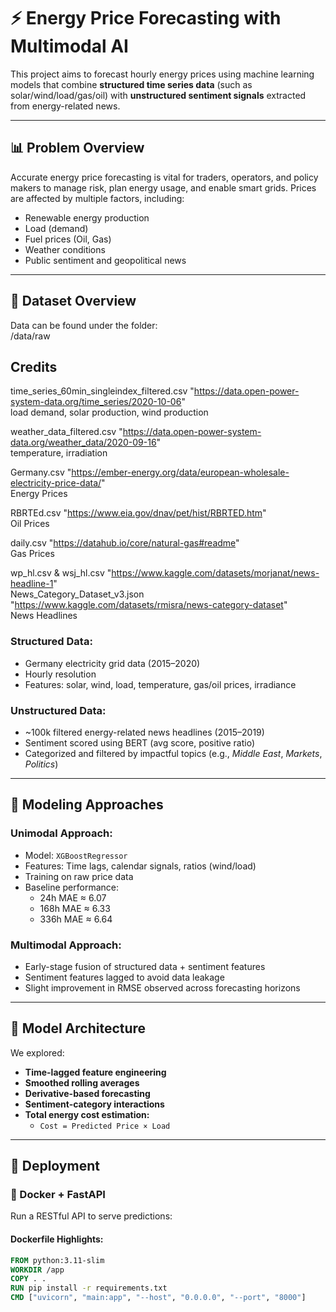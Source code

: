 # ⚡ Energy Price Forecasting with Multimodal AI

This project aims to forecast hourly energy prices using machine learning models that combine **structured time series data** (such as solar/wind/load/gas/oil) with **unstructured sentiment signals** extracted from energy-related news.

---

## 📊 Problem Overview

Accurate energy price forecasting is vital for traders, operators, and policy makers to manage risk, plan energy usage, and enable smart grids. Prices are affected by multiple factors, including:
- Renewable energy production
- Load (demand)
- Fuel prices (Oil, Gas)
- Weather conditions
- Public sentiment and geopolitical news

---

## 📁 Dataset Overview
Data can be found under the folder: </br>
/data/raw

## Credits
time_series_60min_singleindex_filtered.csv "https://data.open-power-system-data.org/time_series/2020-10-06" </br>
load demand, solar production, wind production

weather_data_filtered.csv "https://data.open-power-system-data.org/weather_data/2020-09-16" </br>
temperature, irradiation

Germany.csv "https://ember-energy.org/data/european-wholesale-electricity-price-data/" </br>
Energy Prices

RBRTEd.csv "https://www.eia.gov/dnav/pet/hist/RBRTED.htm" </br>
Oil Prices

daily.csv "https://datahub.io/core/natural-gas#readme" </br>
Gas Prices

wp_hl.csv & wsj_hl.csv "https://www.kaggle.com/datasets/morjanat/news-headline-1" </br>
News_Category_Dataset_v3.json "https://www.kaggle.com/datasets/rmisra/news-category-dataset" </br>
News Headlines

### Structured Data:
- Germany electricity grid data (2015–2020)
- Hourly resolution
- Features: solar, wind, load, temperature, gas/oil prices, irradiance

### Unstructured Data:
- ~100k filtered energy-related news headlines (2015–2019)
- Sentiment scored using BERT (avg score, positive ratio)
- Categorized and filtered by impactful topics (e.g., *Middle East*, *Markets*, *Politics*)

---

## 🧪 Modeling Approaches

### Unimodal Approach:
- Model: `XGBoostRegressor`
- Features: Time lags, calendar signals, ratios (wind/load)
- Training on raw price data
- Baseline performance:  
  - 24h MAE ≈ 6.07  
  - 168h MAE ≈ 6.33  
  - 336h MAE ≈ 6.64  

### Multimodal Approach:
- Early-stage fusion of structured data + sentiment features
- Sentiment features lagged to avoid data leakage
- Slight improvement in RMSE observed across forecasting horizons

---

## 🤖 Model Architecture

We explored:
- **Time-lagged feature engineering**
- **Smoothed rolling averages**
- **Derivative-based forecasting**
- **Sentiment-category interactions**
- **Total energy cost estimation:**
  - `Cost = Predicted Price × Load`

---

## 🚀 Deployment

### 🐳 Docker + FastAPI

Run a RESTful API to serve predictions:

#### Dockerfile Highlights:
```dockerfile
FROM python:3.11-slim
WORKDIR /app
COPY . .
RUN pip install -r requirements.txt
CMD ["uvicorn", "main:app", "--host", "0.0.0.0", "--port", "8000"]
